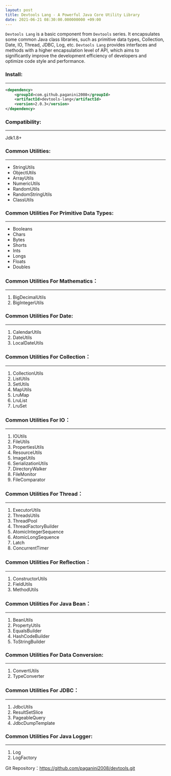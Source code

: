 ```yaml
---
layout: post
title: Devtools Lang - A Powerful Java Core Utility Library
date: 2021-06-21 08:30:00.000000000 +09:00
---
```


<code>Devtools Lang</code> is a basic component from <code>Devtools</code> series. It encapsulates some common Java class libraries, such as primitive data types, Collection, Date, IO, Thread, JDBC, Log, etc. <code>Devtools Lang</code> provides interfaces and methods with a higher encapsulation level of API, which aims to significantly improve the development efficiency of developers and optimize code style and performance.

### **Install:**
----------------------
``` xml
<dependency>
	<groupId>com.github.paganini2008</groupId>
	<artifactId>devtools-lang</artifactId>
	<version>2.0.3</version>
</dependency>
```
### **Compatibility:**
---------------------
Jdk1.8+

### **Common Utilities:**
-----------------------------
- StringUtils
- ObjectUtils
- ArrayUtils
- NumericUtils
- RandomUtils
- RandomStringUtils
- ClassUtils

### **Common Utilities For Primitive Data Types:**
-------------------
- Booleans
- Chars
- Bytes
- Shorts
- Ints
- Longs
- Floats
- Doubles

### Common Utilities For Mathematics：
--------------------------
1. BigDecimalUtils
2. BigIntegerUtils
### Common Utilities For Date:
-----------------------------
1. CalendarUtils
2. DateUtils
3. LocalDateUtils
### Common Utilities For Collection：
--------------------------
1. CollectionUtils
2. ListUtils
3. SetUtils
4. MapUtils
5. LruMap
6. LruList
7. LruSet
### Common Utilities For IO：
---------------------------
1. IOUtils
2. FileUtils
3. PropertiesUtils
4. ResourceUtils
5. ImageUtils
6. SerializationUtils
7. DirectoryWalker
8. FileMonitor
9. FileComparator
### Common Utilities For Thread：
-----------------------
1. ExecutorUtils
2. ThreadsUtils
3. ThreadPool
4. ThreadFactoryBuilder
5. AtomicIntegerSequence
6. AtomicLongSequence
7. Latch
8. ConcurrentTimer
### Common Utilities For Reflection：
---------------------------
1. ConstructorUtils
2. FieldUtils
3. MethodUtils
### Common Utilities For Java Bean：
------------------------------
1. BeanUtils
2. PropertyUtils
3. EqualsBuilder
4. HashCodeBuilder
5. ToStringBuilder
### Common Utilities For Data Conversion:
------------------------
1. ConvertUtils
2. TypeConverter
### Common Utilities For JDBC：
----------------------------
1. JdbcUtils
2. ResultSetSlice
3. PageableQuery
4. JdbcDumpTemplate
### Common Utilities For Java Logger:
--------------------------------
1. Log
2. LogFactory

Git Repository：https://github.com/paganini2008/devtools.git
